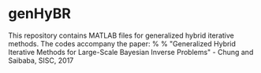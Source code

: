 # genHyBR
This repository contains MATLAB files for generalized hybrid iterative methods.  The codes accompany the paper: % %   "Generalized Hybrid Iterative Methods for Large-Scale Bayesian Inverse Problems" - Chung and Saibaba, SISC, 2017
